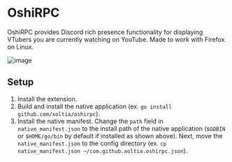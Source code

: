 # OshiRPC

OshiRPC provides Discord rich presence functionality for displaying VTubers you are
currently watching on YouTube. Made to work with Firefox on Linux.

![image](https://github.com/xoltia/oshirpc/assets/38849891/7c668eb8-e81e-4a79-be16-366ca3e4c679)


## Setup
1. Install the extension.
2. Build and install the native application (ex. `go install github.com/xoltia/oshirpc`).
3. Install the native manifest. Change the `path` field in `native_manifest.json` to the install path of
   the native application (`$GOBIN` or `$HOME/go/bin` by default if installed as shown above). Next, move
   the `native_manifest.json` to the config directory (ex. `cp native_manifest.json ~/com.github.xoltia.oshirpc.json`).
   
